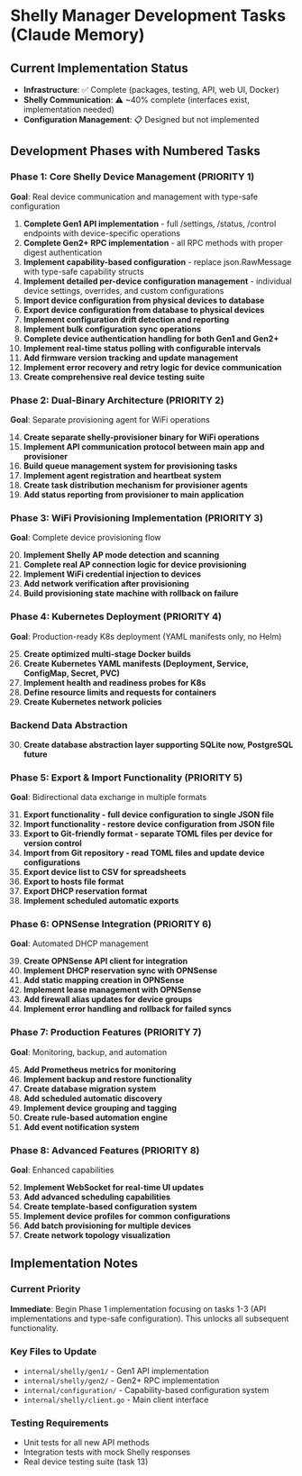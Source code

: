 # Shelly Manager Development Tasks (Claude Memory)

## Current Implementation Status
- **Infrastructure**: ✅ Complete (packages, testing, API, web UI, Docker)
- **Shelly Communication**: ⚠️ ~40% complete (interfaces exist, implementation needed)
- **Configuration Management**: 📋 Designed but not implemented

## Development Phases with Numbered Tasks

### Phase 1: Core Shelly Device Management (PRIORITY 1)
**Goal**: Real device communication and management with type-safe configuration

1. **Complete Gen1 API implementation** - full /settings, /status, /control endpoints with device-specific operations
2. **Complete Gen2+ RPC implementation** - all RPC methods with proper digest authentication
3. **Implement capability-based configuration** - replace json.RawMessage with type-safe capability structs
4. **Implement detailed per-device configuration management** - individual device settings, overrides, and custom configurations
5. **Import device configuration from physical devices to database**
6. **Export device configuration from database to physical devices**
7. **Implement configuration drift detection and reporting**
8. **Implement bulk configuration sync operations**
9. **Complete device authentication handling for both Gen1 and Gen2+**
10. **Implement real-time status polling with configurable intervals**
11. **Add firmware version tracking and update management**
12. **Implement error recovery and retry logic for device communication**
13. **Create comprehensive real device testing suite**

### Phase 2: Dual-Binary Architecture (PRIORITY 2)
**Goal**: Separate provisioning agent for WiFi operations

14. **Create separate shelly-provisioner binary for WiFi operations**
15. **Implement API communication protocol between main app and provisioner**
16. **Build queue management system for provisioning tasks**
17. **Implement agent registration and heartbeat system**
18. **Create task distribution mechanism for provisioner agents**
19. **Add status reporting from provisioner to main application**

### Phase 3: WiFi Provisioning Implementation (PRIORITY 3)
**Goal**: Complete device provisioning flow

20. **Implement Shelly AP mode detection and scanning**
21. **Complete real AP connection logic for device provisioning**
22. **Implement WiFi credential injection to devices**
23. **Add network verification after provisioning**
24. **Build provisioning state machine with rollback on failure**

### Phase 4: Kubernetes Deployment (PRIORITY 4)
**Goal**: Production-ready K8s deployment (YAML manifests only, no Helm)

25. **Create optimized multi-stage Docker builds**
26. **Create Kubernetes YAML manifests (Deployment, Service, ConfigMap, Secret, PVC)**
27. **Implement health and readiness probes for K8s**
28. **Define resource limits and requests for containers**
29. **Create Kubernetes network policies**

### Backend Data Abstraction
30. **Create database abstraction layer supporting SQLite now, PostgreSQL future**

### Phase 5: Export & Import Functionality (PRIORITY 5)
**Goal**: Bidirectional data exchange in multiple formats

31. **Export functionality - full device configuration to single JSON file**
32. **Import functionality - restore device configuration from JSON file**
33. **Export to Git-friendly format - separate TOML files per device for version control**
34. **Import from Git repository - read TOML files and update device configurations**
35. **Export device list to CSV for spreadsheets**
36. **Export to hosts file format**
37. **Export DHCP reservation format**
38. **Implement scheduled automatic exports**

### Phase 6: OPNSense Integration (PRIORITY 6)
**Goal**: Automated DHCP management

39. **Create OPNSense API client for integration**
40. **Implement DHCP reservation sync with OPNSense**
41. **Add static mapping creation in OPNSense**
42. **Implement lease management with OPNSense**
43. **Add firewall alias updates for device groups**
44. **Implement error handling and rollback for failed syncs**

### Phase 7: Production Features (PRIORITY 7)
**Goal**: Monitoring, backup, and automation

45. **Add Prometheus metrics for monitoring**
46. **Implement backup and restore functionality**
47. **Create database migration system**
48. **Add scheduled automatic discovery**
49. **Implement device grouping and tagging**
50. **Create rule-based automation engine**
51. **Add event notification system**

### Phase 8: Advanced Features (PRIORITY 8)
**Goal**: Enhanced capabilities

52. **Implement WebSocket for real-time UI updates**
53. **Add advanced scheduling capabilities**
54. **Create template-based configuration system**
55. **Implement device profiles for common configurations**
56. **Add batch provisioning for multiple devices**
57. **Create network topology visualization**

## Implementation Notes

### Current Priority
**Immediate**: Begin Phase 1 implementation focusing on tasks 1-3 (API implementations and type-safe configuration). This unlocks all subsequent functionality.

### Key Files to Update
- `internal/shelly/gen1/` - Gen1 API implementation
- `internal/shelly/gen2/` - Gen2+ RPC implementation  
- `internal/configuration/` - Capability-based configuration system
- `internal/shelly/client.go` - Main client interface

### Testing Requirements
- Unit tests for all new API methods
- Integration tests with mock Shelly responses
- Real device testing suite (task 13)